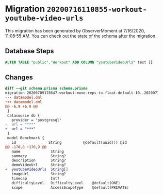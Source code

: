 # Migration `20200716110855-workout-youtube-video-urls`

This migration has been generated by ObserverMoment at 7/16/2020, 11:08:55 AM.
You can check out the [state of the schema](./schema.prisma) after the migration.

## Database Steps

```sql
ALTER TABLE "public"."Workout" ADD COLUMN "youtubeVideoUrls" text []  ;
```

## Changes

```diff
diff --git schema.prisma schema.prisma
migration 20200709170847-workout-move-reps-to-float-default-10..20200716110855-workout-youtube-video-urls
--- datamodel.dml
+++ datamodel.dml
@@ -6,9 +6,9 @@
 }
 datasource db {
   provider = "postgresql"
-  url = "***"
+  url = "***"
 }
 model Benchmark {
   id               String          @default(uuid()) @id
@@ -170,8 +170,9 @@
   name              String
   summary           String?
   description       String?
   demoVideoUrl      String?
+  youtubeVideoUrls  String[]
   imageUrl          String?
   timecap           Int?
   difficultyLevel   DifficultyLevel    @default(ONE)
   scope             AccessScopeType    @default(PRIVATE)
```


